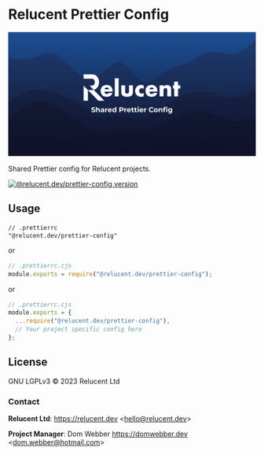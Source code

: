 # Relucent Prettier Config

![Relucent Shared Prettier Config Cover Image](cover.png)

Shared Prettier config for Relucent projects.

[![@relucent.dev/prettier-config version]][npmjs-package]

[npmjs-package]: https://npmjs.com/@relucent.dev/prettier-config
[@relucent.dev/prettier-config version]: https://img.shields.io/npm/v/%40relucent.dev/prettier-config

## Usage

```jsonc
// .prettierrc
"@relucent.dev/prettier-config"
```

or

```js
// .prettierrc.cjs
module.exports = require("@relucent.dev/prettier-config");
```

or

```js
// .prettierrc.cjs
module.exports = {
  ...require("@relucent.dev/prettier-config"),
  // Your project specific config here
};
```

## License

GNU LGPLv3 &copy; 2023 Relucent Ltd

### Contact

**Relucent Ltd**: <https://relucent.dev> <<hello@relucent.dev>>

**Project Manager**: Dom Webber <https://domwebber.dev> <<dom.webber@hotmail.com>>
